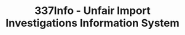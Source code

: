 ---
layout: default
bigquery: https://console.cloud.google.com/bigquery?p=patents-public-data&d=usitc_investigations&page=dataset&project=sheets-management-319211
citation: US International Trade Commission 337Info Unfair Import Investigations Information
  System
contributors: US International Trade Comission
cost: None
description: US International Trade Commission 337Info Unfair Import Investigations
  Information System contains data on investigations done under Section 337. Section
  337 declares the infringement of certain statutory intellectual property rights
  and other forms of unfair competition in import trade to be unlawful practices.
  Most Section 337 investigations involve allegations of patent or registered trademark
  infringement.
documentation: FAQ and tutorial available on the site
last_edit: Mon, 04 Apr 2022 19:10:40 GMT
location: https://pubapps2.usitc.gov/337external/
maintained_by: US International Trade Comission
schema_fields: '[''copyrightNumbers'', ''actualEndDateEvidHear'', ''invUnfairAct'',
  ''scheduledStartDateEvidHear'', ''scheduledEndDateEvidHear'', ''docketNo'', ''complainant'',
  ''patentNumber'', ''teoIdIssueDate'', ''finalDetViolation'', ''lastUpdated'', ''reportingRequirements'',
  ''dateComplaintFiled'', ''teoIdDueDate'', ''dateCreated'', ''investigationTermDate'',
  ''id'', ''publication_number'', ''trademarkNumbers'', ''gcAttorney'', ''finalIdOnViolationIssue'',
  ''actualStartDateEvidHear'', ''finalIdOnViolationDue'', ''internalRemand'', ''htsNumbers'',
  ''cafcAppeals'', ''currentStatus'', ''markmanHearing'', ''startDateMarkmanHearing'',
  ''aljAssigned'', ''teoReliefGranted'', ''investigationNo'', ''endDateMarkmanHearing'',
  ''ouiiParticipation'', ''issueDateOtherNonFinal'', ''respondent'', ''finalDetNoViolation'',
  ''investigationType'', ''patentNumbers'', ''ouiiAttorney'', ''title'', ''teoProceedingInvolved'',
  ''targetDate'', ''currentActiveALJ'', ''dateOfPublicationFrNotice'']'
shortname: unfair_import_investigations
tags:
- import
- legal
- trade
timeframe: 2008-2021 (prior to 2008 downloadable as a JSON file)
title: 337Info - Unfair Import Investigations Information System
uuid: 2721f5ec-e599-4890-9265-9706719fc71e
---